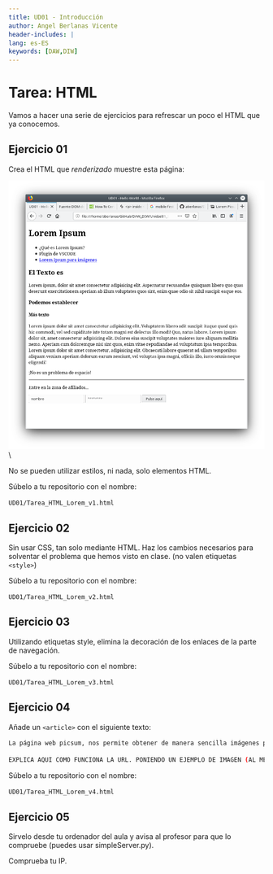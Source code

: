 ```yaml
---
title: UD01 - Introducción
author: Angel Berlanas Vicente
header-includes: |
lang: es-ES
keywords: [DAW,DIW]
---
```


# Tarea: HTML

Vamos a hacer una serie de ejercicios para refrescar un poco el HTML que ya conocemos.

## Ejercicio 01

Crea el HTML que *renderizado* muestre esta página:

![HTML](rsrc/tarea_html_lorem_01.png)
\

No se pueden utilizar estilos, ni nada, solo elementos HTML.

Súbelo a tu repositorio con el nombre:

`UD01/Tarea_HTML_Lorem_v1.html`


## Ejercicio 02

Sin usar CSS, tan solo mediante HTML. Haz los cambios necesarios para solventar el problema que hemos visto en clase. (no valen etiquetas `<style>`)

Súbelo a tu repositorio con el nombre:

`UD01/Tarea_HTML_Lorem_v2.html`

## Ejercicio 03

Utilizando etiquetas style, elimina la decoración de los enlaces de la parte de navegación.

Súbelo a tu repositorio con el nombre:

`UD01/Tarea_HTML_Lorem_v3.html`

## Ejercicio 04

Añade un `<article>` con el siguiente texto:

```bash
La página web picsum, nos permite obtener de manera sencilla imágenes para nuestras maquetas y diseños de forma dinámica y profesional.

EXPLICA AQUI COMO FUNCIONA LA URL. PONIENDO UN EJEMPLO DE IMAGEN (AL MENOS).

```

Súbelo a tu repositorio con el nombre:

`UD01/Tarea_HTML_Lorem_v4.html`

## Ejercicio 05

Sirvelo desde tu ordenador del aula y avisa al profesor para que lo compruebe (puedes usar simpleServer.py).

Comprueba tu IP.

